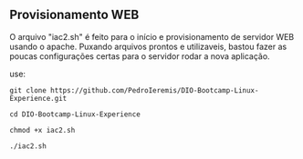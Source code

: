 ## Provisionamento WEB

O arquivo "iac2.sh" é feito para o início e provisionamento de servidor WEB usando o apache. Puxando arquivos prontos e utilizaveis, bastou fazer as poucas configurações certas para o servidor rodar a nova aplicação.

use:

```shell
git clone https://github.com/PedroIeremis/DIO-Bootcamp-Linux-Experience.git

cd DIO-Bootcamp-Linux-Experience

chmod +x iac2.sh

./iac2.sh
```
